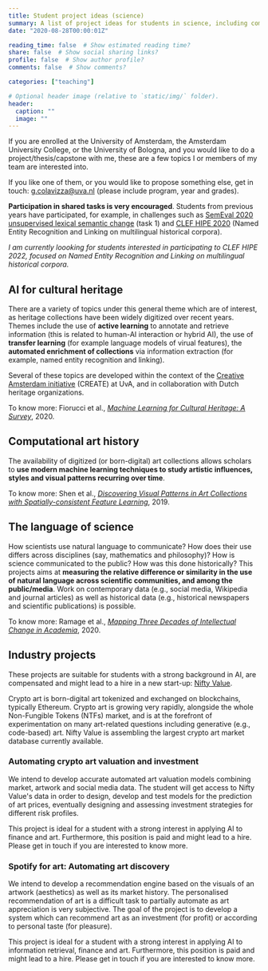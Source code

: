 ```yaml
---
title: Student project ideas (science)
summary: A list of project ideas for students in science, including computer science, data science, machine learning, etc.
date: "2020-08-28T00:00:01Z"

reading_time: false  # Show estimated reading time?
share: false  # Show social sharing links?
profile: false  # Show author profile?
comments: false  # Show comments?

categories: ["teaching"]

# Optional header image (relative to `static/img/` folder).
header:
  caption: ""
  image: ""
---
```


If you are enrolled at the University of Amsterdam, the Amsterdam University College, or the University of Bologna, and you would like to do a project/thesis/capstone with me, these are a few topics I or members of my team are interested into. 

If you like one of them, or you would like to propose something else, get in touch: <g.colavizza@uva.nl> (please include program, year and grades). 

**Participation in shared tasks is very encouraged**. Students from previous years have participated, for example, in challenges such as [SemEval 2020 unsupervised lexical semantic change](https://competitions.codalab.org/competitions/20948) (task 1) and [CLEF HIPE 2020](https://impresso.github.io/CLEF-HIPE-2020) (Named Entity Recognition and Linking on multilingual historical corpora).

*I am currently loooking for students interested in participating to CLEF HIPE 2022, focused on Named Entity Recognition and Linking on multilingual historical corpora.*

## AI for cultural heritage

There are a variety of topics under this general theme which are of interest, as heritage collections have been widely digitized over recent years. Themes include the use of **active learning** to annotate and retrieve information (this is related to human-AI interaction or hybrid AI), the use of **transfer learning** (for example language models of virual features), the **automated enrichment of collections** via information extraction (for example, named entity recognition and linking).

Several of these topics are developed within the context of the [Creative Amsterdam initiative](https://www.create.humanities.uva.nl/ai-for-cultural-heritage/) (CREATE) at UvA, and in collaboration with Dutch heritage organizations. 

To know more: Fiorucci et al., *[Machine Learning for Cultural Heritage: A Survey](https://www.sciencedirect.com/science/article/pii/S0167865520300532)*, 2020. 

## Computational art history

The availability of digitized (or born-digital) art collections allows scholars to **use modern machine learning techniques to study artistic influences, styles and visual patterns recurring over time**. 

To know more: Shen et al., *[Discovering Visual Patterns in Art Collections with Spatially-consistent Feature Learning](https://arxiv.org/abs/1903.02678)*, 2019.

## The language of science

How scientists use natural language to communicate? How does their use differs across disciplines (say, mathematics and philosophy)? How is science communicated to the public? How was this done historically? This projects aims at **measuring the relative difference or similarity in the use of natural language across scientific communities, and among the public/media**. Work on contemporary data (e.g., social media, Wikipedia and journal articles) as well as historical data (e.g., historical newspapers and scientific publications) is possible.

To know more: Ramage et al., *[Mapping Three Decades of Intellectual Change in Academia](https://arxiv.org/abs/2004.01291)*, 2020.

## Industry projects

These projects are suitable for students with a strong background in AI, are compensated and might lead to a hire in a new start-up: [Nifty Value](https://www.niftyvalue.com/).

Crypto art is born-digital art tokenized and exchanged on blockchains, typically Ethereum. Crypto art is growing very rapidly, alongside the whole Non-Fungible Tokens (NTFs) market, and is at the forefront of experimentation on many art-related questions including generative (e.g., code-based) art.
Nifty Value is assembling the largest crypto art market database currently available.

### Automating crypto art valuation and investment

We intend to develop accurate automated art valuation models combining market, artwork and social media data. The student will get access to Nifty Value's data in order to design, develop and test models for the prediction of art prices, eventually designing and assessing investment strategies for different risk profiles.

This project is ideal for a student with a strong interest in applying AI to finance and art. Furthermore, this position is paid and might lead to a hire. Please get in touch if you are interested to know more.
 
### Spotify for art: Automating art discovery

We intend to develop a recommendation engine based on the visuals of an artwork (aesthetics) as well as its market history. The personalised recommendation of art is a difficult task to partially automate as art appreciation is very subjective. The goal of the project is to develop a system which can recommend art as an investment (for profit) or according to personal taste (for pleasure).

This project is ideal for a student with a strong interest in applying AI to information retrieval, finance and art. Furthermore, this position is paid and might lead to a hire. Please get in touch if you are interested to know more.


